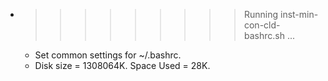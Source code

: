 * >>>>>>>>> Running inst-min-con-cld-bashrc.sh ...
  * Set common settings for ~/.bashrc.
  * Disk size = 1308064K. Space Used = 28K.
